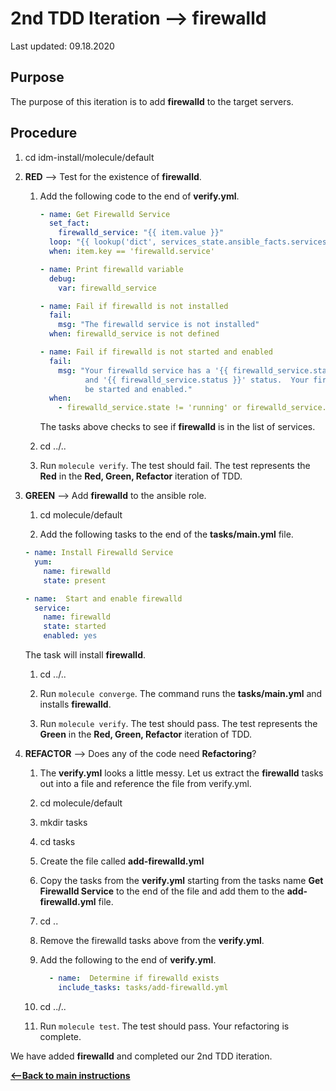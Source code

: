 # 2nd TDD Iteration -->  firewalld

Last updated: 09.18.2020

## Purpose

The purpose of this iteration is to add **firewalld** to the target servers.

## Procedure
1. cd idm-install/molecule/default

1. **RED** --> Test for the existence of **firewalld**.
    
    1. Add the following code to the end of **verify.yml**.
        
        ```yaml
        - name: Get Firewalld Service
          set_fact:
            firewalld_service: "{{ item.value }}"
          loop: "{{ lookup('dict', services_state.ansible_facts.services) }}"
          when: item.key == 'firewalld.service'
    
        - name: Print firewalld variable
          debug:
            var: firewalld_service
    
        - name: Fail if firewalld is not installed
          fail:
            msg: "The firewalld service is not installed"
          when: firewalld_service is not defined
    
        - name: Fail if firewalld is not started and enabled
          fail:
            msg: "Your firewalld service has a '{{ firewalld_service.state }}' state
                  and '{{ firewalld_service.status }}' status.  Your firewall must
                  be started and enabled."
          when:
            - firewalld_service.state != 'running' or firewalld_service.status != 'enabled'
        ```
           
        The tasks above checks to see if **firewalld** is in the list of
        services.
    1. cd ../..
    1. Run `molecule verify`.  The test should fail.  The test represents
       the **Red** in the **Red, Green, Refactor** iteration of TDD.

1. **GREEN** --> Add **firewalld** to the ansible role.
     
    1. cd molecule/default
        
    1. Add the following tasks to the end of the **tasks/main.yml** file.
        
    ```yaml
    - name: Install Firewalld Service
      yum:
        name: firewalld
        state: present
    
    - name:  Start and enable firewalld
      service:
        name: firewalld
        state: started
        enabled: yes
    ```   
           
    The task will install **firewalld**.
        
    1. cd ../..
    
    1. Run `molecule converge`.  The command runs the **tasks/main.yml**
    and installs **firewalld**.
    
    1. Run `molecule verify`. The test should pass.  The test represents
    the **Green** in the **Red, Green, Refactor** iteration of TDD.

1. **REFACTOR** --> Does any of the code need **Refactoring**?

    1. The **verify.yml** looks a little messy.  Let us extract the **firewalld**
        tasks out into a file and reference the file from verify.yml.
        
    1. cd molecule/default
        
    1. mkdir tasks
        
    1. cd tasks
        
    1. Create the file called **add-firewalld.yml**
    
    1. Copy the tasks from the
       **verify.yml** starting from the tasks name **Get Firewalld Service**
       to the end of the file and add them to the **add-firewalld.yml** file.
        
    1. cd ..
        
    1. Remove the firewalld tasks above from the **verify.yml**.
        
    1. Add the following to the end of **verify.yml**.
        
        ```yaml
          - name:  Determine if firewalld exists
            include_tasks: tasks/add-firewalld.yml
       ```          
           
    1. cd ../..
    1. Run `molecule test`.  The test should pass.  Your refactoring is complete.

We have added **firewalld** and completed our 2nd TDD iteration.

[**<--Back to main instructions**](../readme.md#2ndTDD)